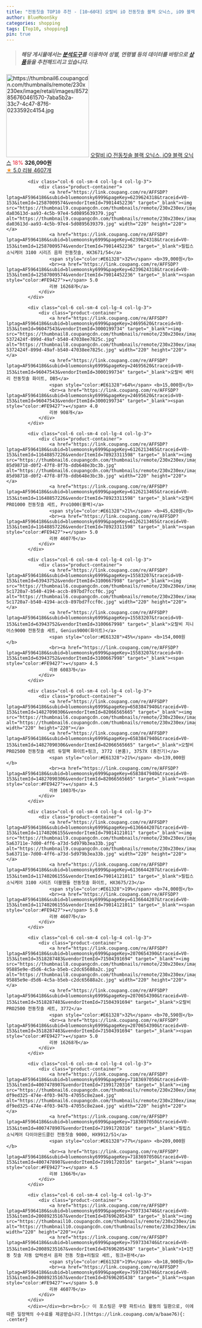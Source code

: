 ```yaml
---
title: "전동칫솔 TOP10 추천 - [10~60대] 오랄비 iO 전동칫솔 블랙 오닉스, iO9 블랙 오닉스"
author: BlueMoonSky
categories: shopping
tags: [Top10, shopping]
pin: true
---
```


> ##### 해당 게시물에서는 [**분석도구**](https://itemscout.io/)를 이용하여 **성별**, **연령별** 등의 데이터를 바탕으로 [**상품**](https://link.coupang.com/a/baae76)들을 추천해드리고 있습니다.
<div class="container"><div class="row">
            <div class="col-6 col-sm-4 col-lg-4 col-lg-3">
                <div class="product-container">
                    <a href="https://link.coupang.com/re/AFFSDP?lptag=AF5964186&subid=bluemoonsky6999&pageKey=6107375856&traceid=V0-153&itemId=11487824429&vendorItemId=78763133660" target="_blank"><img src="https://thumbnail6.coupangcdn.com/thumbnails/remote/230x230ex/image/retail/images/8572856760461570-7aba5b2a-33c7-4c47-87f6-0233592c4154.jpg" alt="https://thumbnail6.coupangcdn.com/thumbnails/remote/230x230ex/image/retail/images/8572856760461570-7aba5b2a-33c7-4c47-87f6-0233592c4154.jpg" width="220" height="220"></a>
                    <a href="https://link.coupang.com/re/AFFSDP?lptag=AF5964186&subid=bluemoonsky6999&pageKey=6107375856&traceid=V0-153&itemId=11487824429&vendorItemId=78763133660" target="_blank">오랄비 iO 전동칫솔 블랙 오닉스, iO9 블랙 오닉스</a>
                    <span style="color:#E61328">18%</span> <b>326,090원</b>
                    <br><a href="https://link.coupang.com/re/AFFSDP?lptag=AF5964186&subid=bluemoonsky6999&pageKey=6107375856&traceid=V0-153&itemId=11487824429&vendorItemId=78763133660" target="_blank"><span style="color:#FE9427">★</span> 5.0
                    리뷰 4607개</a>
                </div>
            </div>
            
            <div class="col-6 col-sm-4 col-lg-4 col-lg-3">
                <div class="product-container">
                    <a href="https://link.coupang.com/re/AFFSDP?lptag=AF5964186&subid=bluemoonsky6999&pageKey=6239624318&traceid=V0-153&itemId=12587009574&vendorItemId=79014452236" target="_blank"><img src="https://thumbnail9.coupangcdn.com/thumbnails/remote/230x230ex/image/retail/images/190685572913164-da03613d-aa93-4c5b-97e4-5d0895639379.jpg" alt="https://thumbnail9.coupangcdn.com/thumbnails/remote/230x230ex/image/retail/images/190685572913164-da03613d-aa93-4c5b-97e4-5d0895639379.jpg" width="220" height="220"></a>
                    <a href="https://link.coupang.com/re/AFFSDP?lptag=AF5964186&subid=bluemoonsky6999&pageKey=6239624318&traceid=V0-153&itemId=12587009574&vendorItemId=79014452236" target="_blank">필립스 소닉케어 3100 시리즈 음파 전동칫솔, HX3671/54</a>
                    <span style="color:#E61328">32%</span> <b>39,000원</b>
                    <br><a href="https://link.coupang.com/re/AFFSDP?lptag=AF5964186&subid=bluemoonsky6999&pageKey=6239624318&traceid=V0-153&itemId=12587009574&vendorItemId=79014452236" target="_blank"><span style="color:#FE9427">★</span> 5.0
                    리뷰 16268개</a>
                </div>
            </div>
            
            <div class="col-6 col-sm-4 col-lg-4 col-lg-3">
                <div class="product-container">
                    <a href="https://link.coupang.com/re/AFFSDP?lptag=AF5964186&subid=bluemoonsky6999&pageKey=24695620&traceid=V0-153&itemId=96047543&vendorItemId=3000199734" target="_blank"><img src="https://thumbnail8.coupangcdn.com/thumbnails/remote/230x230ex/image/retail/images/7818095110681283-5372424f-899d-49af-b540-47038ee7825c.jpg" alt="https://thumbnail8.coupangcdn.com/thumbnails/remote/230x230ex/image/retail/images/7818095110681283-5372424f-899d-49af-b540-47038ee7825c.jpg" width="220" height="220"></a>
                    <a href="https://link.coupang.com/re/AFFSDP?lptag=AF5964186&subid=bluemoonsky6999&pageKey=24695620&traceid=V0-153&itemId=96047543&vendorItemId=3000199734" target="_blank">오랄비 배터리 전동칫솔 화이트, DB5</a>
                    <span style="color:#E61328">64%</span> <b>15,000원</b>
                    <br><a href="https://link.coupang.com/re/AFFSDP?lptag=AF5964186&subid=bluemoonsky6999&pageKey=24695620&traceid=V0-153&itemId=96047543&vendorItemId=3000199734" target="_blank"><span style="color:#FE9427">★</span> 4.0
                    리뷰 908개</a>
                </div>
            </div>
            
            <div class="col-6 col-sm-4 col-lg-4 col-lg-3">
                <div class="product-container">
                    <a href="https://link.coupang.com/re/AFFSDP?lptag=AF5964186&subid=bluemoonsky6999&pageKey=6126213465&traceid=V0-153&itemId=11648857226&vendorItemId=78923311598" target="_blank"><img src="https://thumbnail6.coupangcdn.com/thumbnails/remote/230x230ex/image/retail/images/1658424146810149-85d98718-d0f2-47f8-8f7b-ddb648e3bc3b.jpg" alt="https://thumbnail6.coupangcdn.com/thumbnails/remote/230x230ex/image/retail/images/1658424146810149-85d98718-d0f2-47f8-8f7b-ddb648e3bc3b.jpg" width="220" height="220"></a>
                    <a href="https://link.coupang.com/re/AFFSDP?lptag=AF5964186&subid=bluemoonsky6999&pageKey=6126213465&traceid=V0-153&itemId=11648857226&vendorItemId=78923311598" target="_blank">오랄비 PRO1000 전동칫솔 세트, Pro1000(블랙)</a>
                    <span style="color:#E61328">21%</span> <b>45,620원</b>
                    <br><a href="https://link.coupang.com/re/AFFSDP?lptag=AF5964186&subid=bluemoonsky6999&pageKey=6126213465&traceid=V0-153&itemId=11648857226&vendorItemId=78923311598" target="_blank"><span style="color:#FE9427">★</span> 5.0
                    리뷰 4607개</a>
                </div>
            </div>
            
            <div class="col-6 col-sm-4 col-lg-4 col-lg-3">
                <div class="product-container">
                    <a href="https://link.coupang.com/re/AFFSDP?lptag=AF5964186&subid=bluemoonsky6999&pageKey=15583207&traceid=V0-153&itemId=63943752&vendorItemId=3100667998" target="_blank"><img src="https://thumbnail6.coupangcdn.com/thumbnails/remote/230x230ex/image/retail/images/2972001678520077-5c1720a7-b540-4194-accb-897bd7fccf0c.jpg" alt="https://thumbnail6.coupangcdn.com/thumbnails/remote/230x230ex/image/retail/images/2972001678520077-5c1720a7-b540-4194-accb-897bd7fccf0c.jpg" width="220" height="220"></a>
                    <a href="https://link.coupang.com/re/AFFSDP?lptag=AF5964186&subid=bluemoonsky6999&pageKey=15583207&traceid=V0-153&itemId=63943752&vendorItemId=3100667998" target="_blank">오랄비 지니어스9000 전동칫솔 세트, Genius9000(화이트)</a>
                    <span style="color:#E61328">45%</span> <b>154,000원</b>
                    <br><a href="https://link.coupang.com/re/AFFSDP?lptag=AF5964186&subid=bluemoonsky6999&pageKey=15583207&traceid=V0-153&itemId=63943752&vendorItemId=3100667998" target="_blank"><span style="color:#FE9427">★</span> 4.5
                    리뷰 6083개</a>
                </div>
            </div>
            
            <div class="col-6 col-sm-4 col-lg-4 col-lg-3">
                <div class="product-container">
                    <a href="https://link.coupang.com/re/AFFSDP?lptag=AF5964186&subid=bluemoonsky6999&pageKey=6583847940&traceid=V0-153&itemId=14827090306&vendorItemId=82066565665" target="_blank"><img src="https://thumbnail6.coupangcdn.com/thumbnails/remote/230x230ex/image/rs_quotation_api/yqt1v3p4/570dc2ca6f344f5cbd00a0276e6bc234.jpg" alt="https://thumbnail6.coupangcdn.com/thumbnails/remote/230x230ex/image/rs_quotation_api/yqt1v3p4/570dc2ca6f344f5cbd00a0276e6bc234.jpg" width="220" height="220"></a>
                    <a href="https://link.coupang.com/re/AFFSDP?lptag=AF5964186&subid=bluemoonsky6999&pageKey=6583847940&traceid=V0-153&itemId=14827090306&vendorItemId=82066565665" target="_blank">오랄비 PRO2500 전동칫솔 세트 듀얼팩 화이트+핑크, 3772 (본품), 3757X (충전기)</a>
                    <span style="color:#E61328">21%</span> <b>139,000원</b>
                    <br><a href="https://link.coupang.com/re/AFFSDP?lptag=AF5964186&subid=bluemoonsky6999&pageKey=6583847940&traceid=V0-153&itemId=14827090306&vendorItemId=82066565665" target="_blank"><span style="color:#FE9427">★</span> 4.5
                    리뷰 1003개</a>
                </div>
            </div>
            
            <div class="col-6 col-sm-4 col-lg-4 col-lg-3">
                <div class="product-container">
                    <a href="https://link.coupang.com/re/AFFSDP?lptag=AF5964186&subid=bluemoonsky6999&pageKey=6136644207&traceid=V0-153&itemId=11740206155&vendorItemId=79014121011" target="_blank"><img src="https://thumbnail9.coupangcdn.com/thumbnails/remote/230x230ex/image/retail/images/2366221000116130-5a63711e-7d00-4ff6-a73d-5d979b3ea33b.jpg" alt="https://thumbnail9.coupangcdn.com/thumbnails/remote/230x230ex/image/retail/images/2366221000116130-5a63711e-7d00-4ff6-a73d-5d979b3ea33b.jpg" width="220" height="220"></a>
                    <a href="https://link.coupang.com/re/AFFSDP?lptag=AF5964186&subid=bluemoonsky6999&pageKey=6136644207&traceid=V0-153&itemId=11740206155&vendorItemId=79014121011" target="_blank">필립스 소닉케어 3100 시리즈 더블핸들 전동칫솔 화이트, HX3675/23</a>
                    <span style="color:#E61328">19%</span> <b>74,000원</b>
                    <br><a href="https://link.coupang.com/re/AFFSDP?lptag=AF5964186&subid=bluemoonsky6999&pageKey=6136644207&traceid=V0-153&itemId=11740206155&vendorItemId=79014121011" target="_blank"><span style="color:#FE9427">★</span> 5.0
                    리뷰 4607개</a>
                </div>
            </div>
            
            <div class="col-6 col-sm-4 col-lg-4 col-lg-3">
                <div class="product-container">
                    <a href="https://link.coupang.com/re/AFFSDP?lptag=AF5964186&subid=bluemoonsky6999&pageKey=2070654390&traceid=V0-153&itemId=3518287483&vendorItemId=71504391694" target="_blank"><img src="https://thumbnail8.coupangcdn.com/thumbnails/remote/230x230ex/image/retail/images/1644695933726482-95885e9e-d5d6-4c5a-b5eb-c2dc65688a2c.jpg" alt="https://thumbnail8.coupangcdn.com/thumbnails/remote/230x230ex/image/retail/images/1644695933726482-95885e9e-d5d6-4c5a-b5eb-c2dc65688a2c.jpg" width="220" height="220"></a>
                    <a href="https://link.coupang.com/re/AFFSDP?lptag=AF5964186&subid=bluemoonsky6999&pageKey=2070654390&traceid=V0-153&itemId=3518287483&vendorItemId=71504391694" target="_blank">오랄비 PRO2500 전동칫솔 세트, 3772</a>
                    <span style="color:#E61328">32%</span> <b>70,590원</b>
                    <br><a href="https://link.coupang.com/re/AFFSDP?lptag=AF5964186&subid=bluemoonsky6999&pageKey=2070654390&traceid=V0-153&itemId=3518287483&vendorItemId=71504391694" target="_blank"><span style="color:#FE9427">★</span> 5.0
                    리뷰 16268개</a>
                </div>
            </div>
            
            <div class="col-6 col-sm-4 col-lg-4 col-lg-3">
                <div class="product-container">
                    <a href="https://link.coupang.com/re/AFFSDP?lptag=AF5964186&subid=bluemoonsky6999&pageKey=7183697050&traceid=V0-153&itemId=4007478907&vendorItemId=71991720316" target="_blank"><img src="https://thumbnail6.coupangcdn.com/thumbnails/remote/230x230ex/image/retail/images/47257237434113-df9ed325-474e-4f03-947b-47055c8e2ae4.jpg" alt="https://thumbnail6.coupangcdn.com/thumbnails/remote/230x230ex/image/retail/images/47257237434113-df9ed325-474e-4f03-947b-47055c8e2ae4.jpg" width="220" height="220"></a>
                    <a href="https://link.coupang.com/re/AFFSDP?lptag=AF5964186&subid=bluemoonsky6999&pageKey=7183697050&traceid=V0-153&itemId=4007478907&vendorItemId=71991720316" target="_blank">필립스 소닉케어 다이아몬드클린 전동칫솔 9000, HX9912/51</a>
                    <span style="color:#E61328">77%</span> <b>209,000원</b>
                    <br><a href="https://link.coupang.com/re/AFFSDP?lptag=AF5964186&subid=bluemoonsky6999&pageKey=7183697050&traceid=V0-153&itemId=4007478907&vendorItemId=71991720316" target="_blank"><span style="color:#FE9427">★</span> 4.5
                    리뷰 1366개</a>
                </div>
            </div>
            
            <div class="col-6 col-sm-4 col-lg-4 col-lg-3">
                <div class="product-container">
                    <a href="https://link.coupang.com/re/AFFSDP?lptag=AF5964186&subid=bluemoonsky6999&pageKey=7597334746&traceid=V0-153&itemId=20089235167&vendorItemId=87696205438" target="_blank"><img src="https://thumbnail10.coupangcdn.com/thumbnails/remote/230x230ex/image/vendor_inventory/53e2/e8d54197a5a8a0439a8542cad888379a66ac58c6497bd9fd45cf7999c365.png" alt="https://thumbnail10.coupangcdn.com/thumbnails/remote/230x230ex/image/vendor_inventory/53e2/e8d54197a5a8a0439a8542cad888379a66ac58c6497bd9fd45cf7999c365.png" width="220" height="220"></a>
                    <a href="https://link.coupang.com/re/AFFSDP?lptag=AF5964186&subid=bluemoonsky6999&pageKey=7597334746&traceid=V0-153&itemId=20089235167&vendorItemId=87696205438" target="_blank">1+1전동 칫솔 자동 압력센서 음파 전동 칫솔+리필모 세트, 핑크+흰색</a>
                    <span style="color:#E61328">19%</span> <b>18,900원</b>
                    <br><a href="https://link.coupang.com/re/AFFSDP?lptag=AF5964186&subid=bluemoonsky6999&pageKey=7597334746&traceid=V0-153&itemId=20089235167&vendorItemId=87696205438" target="_blank"><span style="color:#FE9427">★</span> 5.0
                    리뷰 4607개</a>
                </div>
            </div>
            </div></div><br><br>[👉 이 포스팅은 쿠팡 파트너스 활동의 일환으로, 이에 따른 일정액의 수수료를 제공받습니다.](https://link.coupang.com/a/baae76){: .center}